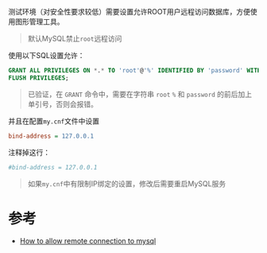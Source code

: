 测试环境（对安全性要求较低）需要设置允许ROOT用户远程访问数据库，方便使用图形管理工具。

> 默认MySQL禁止`root`远程访问

使用以下SQL设置允许：

```sql
GRANT ALL PRIVILEGES ON *.* TO 'root'@'%' IDENTIFIED BY 'password' WITH GRANT OPTION;
FLUSH PRIVILEGES;
```

> 已验证，在 `GRANT` 命令中，需要在字符串 `root` `%` 和 `password` 的前后加上单引号，否则会报错。

并且在配置`my.cnf`文件中设置

```ini
bind-address = 127.0.0.1
```

注释掉这行：

```ini
#bind-address = 127.0.0.1
```

> 如果`my.cnf`中有限制IP绑定的设置，修改后需要重启MySQL服务

# 参考

* [How to allow remote connection to mysql](https://stackoverflow.com/questions/14779104/how-to-allow-remote-connection-to-mysql)